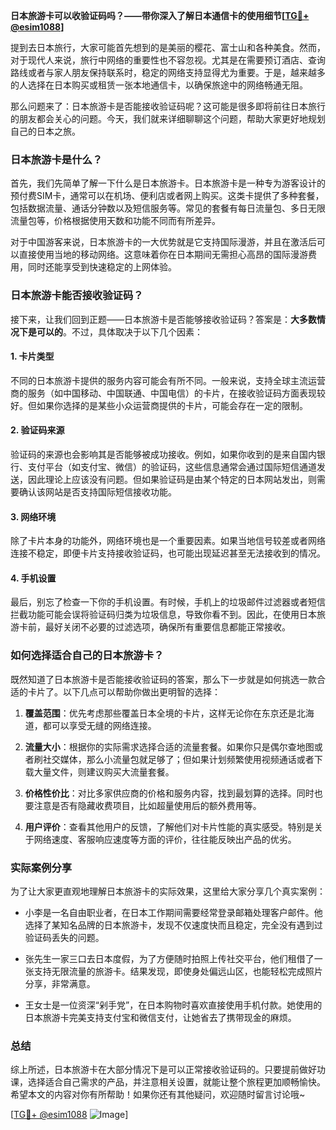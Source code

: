 **日本旅游卡可以收验证码吗？——带你深入了解日本通信卡的使用细节[[TG💪+ @esim1088](https://t.me/s/esim1088)]**

提到去日本旅行，大家可能首先想到的是美丽的樱花、富士山和各种美食。然而，对于现代人来说，旅行中网络的重要性也不容忽视。尤其是在需要预订酒店、查询路线或者与家人朋友保持联系时，稳定的网络支持显得尤为重要。于是，越来越多的人选择在日本购买或租赁一张本地通信卡，以确保旅途中的网络畅通无阻。

那么问题来了：日本旅游卡是否能接收验证码呢？这可能是很多即将前往日本旅行的朋友都会关心的问题。今天，我们就来详细聊聊这个问题，帮助大家更好地规划自己的日本之旅。

### 日本旅游卡是什么？

首先，我们先简单了解一下什么是日本旅游卡。日本旅游卡是一种专为游客设计的预付费SIM卡，通常可以在机场、便利店或者网上购买。这类卡提供了多种套餐，包括数据流量、通话分钟数以及短信服务等。常见的套餐有每日流量包、多日无限流量包等，价格根据使用天数和功能不同而有所差异。

对于中国游客来说，日本旅游卡的一大优势就是它支持国际漫游，并且在激活后可以直接使用当地的移动网络。这意味着你在日本期间无需担心高昂的国际漫游费用，同时还能享受到快速稳定的上网体验。

### 日本旅游卡能否接收验证码？

接下来，让我们回到正题——日本旅游卡是否能够接收验证码？答案是：**大多数情况下是可以的**。不过，具体取决于以下几个因素：

#### 1. 卡片类型

不同的日本旅游卡提供的服务内容可能会有所不同。一般来说，支持全球主流运营商的服务（如中国移动、中国联通、中国电信）的卡片，在接收验证码方面表现较好。但如果你选择的是某些小众运营商提供的卡片，可能会存在一定的限制。

#### 2. 验证码来源

验证码的来源也会影响其是否能够被成功接收。例如，如果你收到的是来自国内银行、支付平台（如支付宝、微信）的验证码，这些信息通常会通过国际短信通道发送，因此理论上应该没有问题。但如果验证码是由某个特定的日本网站发出，则需要确认该网站是否支持国际短信接收功能。

#### 3. 网络环境

除了卡片本身的功能外，网络环境也是一个重要因素。如果当地信号较差或者网络连接不稳定，即便卡片支持接收验证码，也可能出现延迟甚至无法接收到的情况。

#### 4. 手机设置

最后，别忘了检查一下你的手机设置。有时候，手机上的垃圾邮件过滤器或者短信拦截功能可能会误将验证码归类为垃圾信息，导致你看不到。因此，在使用日本旅游卡前，最好关闭不必要的过滤选项，确保所有重要信息都能正常接收。

### 如何选择适合自己的日本旅游卡？

既然知道了日本旅游卡是否能接收验证码的答案，那么下一步就是如何挑选一款合适的卡片了。以下几点可以帮助你做出更明智的选择：

1. **覆盖范围**：优先考虑那些覆盖日本全境的卡片，这样无论你在东京还是北海道，都可以享受无缝的网络连接。
   
2. **流量大小**：根据你的实际需求选择合适的流量套餐。如果你只是偶尔查地图或者刷社交媒体，那么小流量包就足够了；但如果计划频繁使用视频通话或者下载大量文件，则建议购买大流量套餐。

3. **价格性价比**：对比多家供应商的价格和服务内容，找到最划算的选择。同时也要注意是否有隐藏收费项目，比如超量使用后的额外费用等。

4. **用户评价**：查看其他用户的反馈，了解他们对卡片性能的真实感受。特别是关于网络速度、客服响应速度等方面的评价，往往能反映出产品的优劣。

### 实际案例分享

为了让大家更直观地理解日本旅游卡的实际效果，这里给大家分享几个真实案例：

- 小李是一名自由职业者，在日本工作期间需要经常登录邮箱处理客户邮件。他选择了某知名品牌的日本旅游卡，发现不仅速度快而且稳定，完全没有遇到过验证码丢失的问题。
  
- 张先生一家三口去日本度假，为了方便随时拍照上传社交平台，他们租借了一张支持无限流量的旅游卡。结果发现，即使身处偏远山区，也能轻松完成照片分享，非常满意。

- 王女士是一位资深“剁手党”，在日本购物时喜欢直接使用手机付款。她使用的日本旅游卡完美支持支付宝和微信支付，让她省去了携带现金的麻烦。

### 总结

综上所述，日本旅游卡在大部分情况下是可以正常接收验证码的。只要提前做好功课，选择适合自己需求的产品，并注意相关设置，就能让整个旅程更加顺畅愉快。希望本文的内容对你有所帮助！如果你还有其他疑问，欢迎随时留言讨论哦~ 

[[TG💪+ @esim1088](https://t.me/s/esim1088) ![Image](https://i.postimg.cc/4NQfJmqS/Snipaste-2025-05-13-00-14-12.png)]
